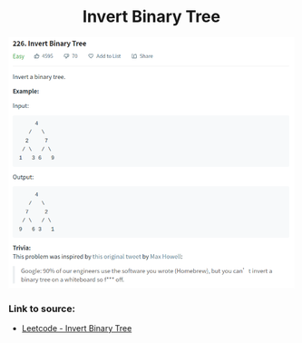 <h1 align="center">Invert Binary Tree</h1>

![alt text](https://raw.githubusercontent.com/matthew01lokiet/Github-repos-images/main/Algs/Tree/o3lPhvKc_o.png)

### Link to source: 
- <a href="https://leetcode.com/problems/invert-binary-tree/">Leetcode - Invert Binary Tree</a>

